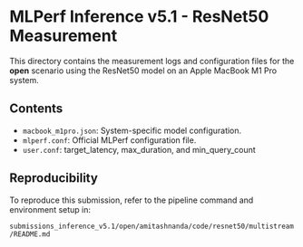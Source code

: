 # MLPerf Inference v5.1 - ResNet50  Measurement

This directory contains the measurement logs and configuration files for the **open** scenario using the ResNet50 model on an Apple MacBook M1 Pro system.

## Contents

- `macbook_m1pro.json`: System-specific model configuration.
- `mlperf.conf`: Official MLPerf configuration file.
- `user.conf`: target_latency, max_duration, and min_query_count

## Reproducibility

To reproduce this submission, refer to the pipeline command and environment setup in:

`submissions_inference_v5.1/open/amitashnanda/code/resnet50/multistream/README.md`
